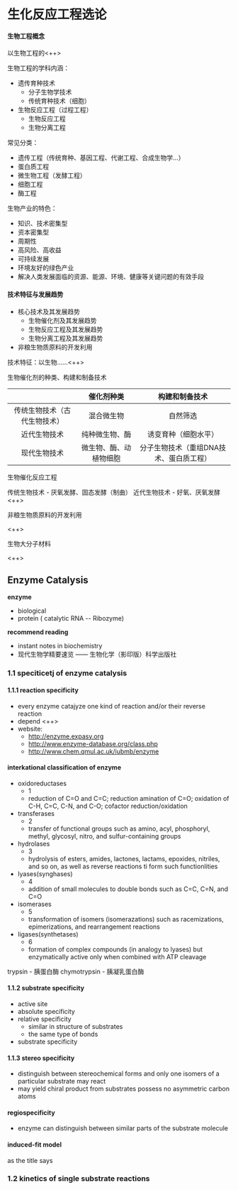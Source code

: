 # 生化反应工程选论

#### 生物工程概念

以生物工程的<++>

生物工程的学科内涵：
- 遗传育种技术
  - 分子生物学技术
  - 传统育种技术（细胞）
- 生物反应工程（过程工程）
  - 生物反应工程
  - 生物分离工程

常见分类：
- 遗传工程（传统育种、基因工程、代谢工程、合成生物学...）
- 蛋白质工程
- 微生物工程（发酵工程）
- 细胞工程
- 酶工程

生物产业的特色：
- 知识、技术密集型
- 资本密集型
- 周期性
- 高风险、高收益
- 可持续发展
- 环境友好的绿色产业
- 解决人类发展面临的资源、能源、环境、健康等关键问题的有效手段

#### 技术特征与发展趋势

- 核心技术及其发展趋势
  - 生物催化剂及其发展趋势
  - 生物反应工程及其发展趋势
  - 生物分离工程及其发展趋势
- 非粮生物质原料的开发利用

技术特征：以生物……<++>

生物催化剂的种类、构建和制备技术

||催化剂种类|构建和制备技术|
|:--:|:--:|:--:|
|传统生物技术（古代生物技术）|混合微生物|自然筛选|
|近代生物技术|纯种微生物、酶|诱变育种（细胞水平）|
|现代生物技术|微生物、酶、动植物细胞|分子生物技术（重组DNA技术、蛋白质工程）|

生物催化反应工程

传统生物技术 - 厌氧发酵、固态发酵（制曲）
近代生物技术 - 好氧、厌氧发酵
<++>

非粮生物质原料的开发利用

<++>

生物大分子材料

<++>

## Enzyme Catalysis

**enzyme**
- biological
- protein ( catalytic RNA -- Ribozyme)

**recommend reading**
- instant notes in biochemistry
- 现代生物学精要速览 —— 生物化学（影印版）科学出版社

### 1.1 speciticetj of enzyme catalysis

#### 1.1.1 reaction specificity

- every enzyme catajyze one kind of reaction and/or their reverse reaction
- depend <++>
- website:
    - http://enzyme.expasy.org
    - http://www.enzyme-database.org/class.php
    - http://www.chem.qmul.ac.uk/iubmb/enzyme

#### interkational classification of enzyme

- oxidoreductases
    - 1
    - reduction of C=O and C=C; reduction amination of C=O; oxidation of C-H, C=C, C-N, and C-O; cofactor reduction/oxidation
- transferases
    - 2
    - transfer of functional groups such as amino, acyl, phosphoryl, methyl, glycosyl, nitro, and sulfur-containing groups
- hydrolases 
    - 3
    - hydrolysis of esters, amides, lactones, lactams, epoxides, nitriles, and so on, as well as reverse reactions ti form such functionlities
- lyases(synghases)
    - 4
    - addition of small molecules to double bonds such as C=C, C=N, and C=O
- isomerases
    - 5
    - transformation of isomers (isomerazations) such as  racemizations, epimerizations, and rearrangement reactions
- ligases(synthetases)
    - 6 
    - formation of complex compounds (in analogy to lyases) but enzymatically active only when combined with ATP cleavage


trypsin - 胰蛋白酶
chymotrypsin - 胰凝乳蛋白酶

#### 1.1.2 substrate specificity

- active site
- absolute specificity
- relative specificity
    + similar in structure of substrates
    + the same type of bonds
- substrate specificity

#### 1.1.3 stereo specificity

- distinguish between stereochemical forms and only one isomers of a particular substrate may react
- may yield chiral product from substrates possess no asymmetric carbon atoms

#### regiospecificity

- enzyme can distinguish between similar parts of the substrate molecule

#### induced-fit model

as the title says

### 1.2 kinetics of single substrate reactions









